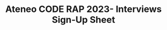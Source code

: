---
title: Ateneo CODE RAP 2023- Interviews Sign-Up Sheet
redirect_to: https://docs.google.com/spreadsheets/d/1n39ioQiK_ReIpTmDirKwFJ1jXTjbuj7mS2UQsQPQVsU/edit?usp=sharing
redirect_from: 
  - /RAP2023InterviewsSignUps
  - /rap2023interviewssignups
---